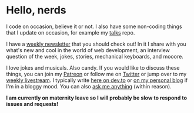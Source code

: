 # Hello, nerds

I code on occasion, believe it or not. I also have some non-coding things that I update on occasion, for example my [talks](https://github.com/cassidoo/talks) repo.

I have a [weekly newsletter](https://cassidoo.co/newsletter/) that you should check out! In it I share with you what's new and cool in the world of web development, an interview question of the week, jokes, stories, mechanical keyboards, and mooore.

I love jokes and musicals. Also candy. If you would like to discuss these things, you can join my [Patreon](https://www.patreon.com/cassidoo) or follow me on [Twitter](https://twitter.com/cassidoo) or jump over to my [weekly livestream](https://twitch.tv/cassidoo). I typically write [here on dev.to](https://dev.to/cassidoo) or [on my personal blog](https://blog.cassidoo.co/) if I'm in a bloggy mood. You can also [ask me anything](https://github.com/cassidoo/ama) (within reason).

**I am currently on maternity leave so I will probably be slow to respond to issues and requests!**
